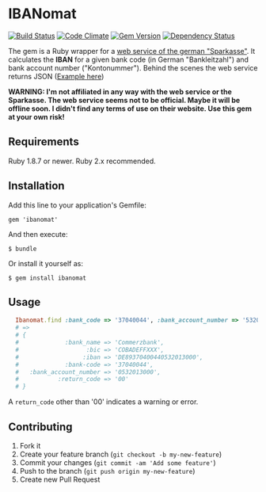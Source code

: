 # IBANomat

[![Build Status](https://secure.travis-ci.org/ledermann/ibanomat.png)](http://travis-ci.org/ledermann/ibanomat)
[![Code Climate](https://codeclimate.com/github/ledermann/ibanomat.png)](https://codeclimate.com/github/ledermann/ibanomat)
[![Gem Version](https://badge.fury.io/rb/ibanomat.png)](http://badge.fury.io/rb/ibanomat)
[![Dependency Status](https://gemnasium.com/ledermann/ibanomat.png)](https://gemnasium.com/ledermann/ibanomat)

The gem is a Ruby wrapper for a [web service of the german "Sparkasse"](http://www.sparkasse.de/firmenkunden/konto-karte/iban-rechner.html). It calculates the **IBAN** for a given bank code (in German "Bankleitzahl") and bank account number ("Kontonummer"). Behind the scenes the web service returns JSON ([Example here](http://www.sparkasse.de/firmenkunden/konto-karte/iban-resources/iban/iban.php?bank-code=37040044&bank-account-number=0532013000))

**WARNING: I'm not affiliated in any way with the web service or the Sparkasse. The web service seems not to be official. Maybe it will be offline soon. I didn't find any terms of use on their website. Use this gem at your own risk!**

## Requirements

Ruby 1.8.7 or newer. Ruby 2.x recommended.


## Installation

Add this line to your application's Gemfile:

    gem 'ibanomat'

And then execute:

    $ bundle

Or install it yourself as:

    $ gem install ibanomat


## Usage

```ruby
  Ibanomat.find :bank_code => '37040044', :bank_account_number => '532013000'
  # =>
  # {
  #             :bank_name => 'Commerzbank',
  #                   :bic => 'COBADEFFXXX',
  #                  :iban => 'DE89370400440532013000',
  #             :bank-code => '37040044',
  #   :bank_account_number => '0532013000',
  #           :return_code => '00'
  # }
```

A `return_code` other than '00' indicates a warning or error.


## Contributing

1. Fork it
2. Create your feature branch (`git checkout -b my-new-feature`)
3. Commit your changes (`git commit -am 'Add some feature'`)
4. Push to the branch (`git push origin my-new-feature`)
5. Create new Pull Request
